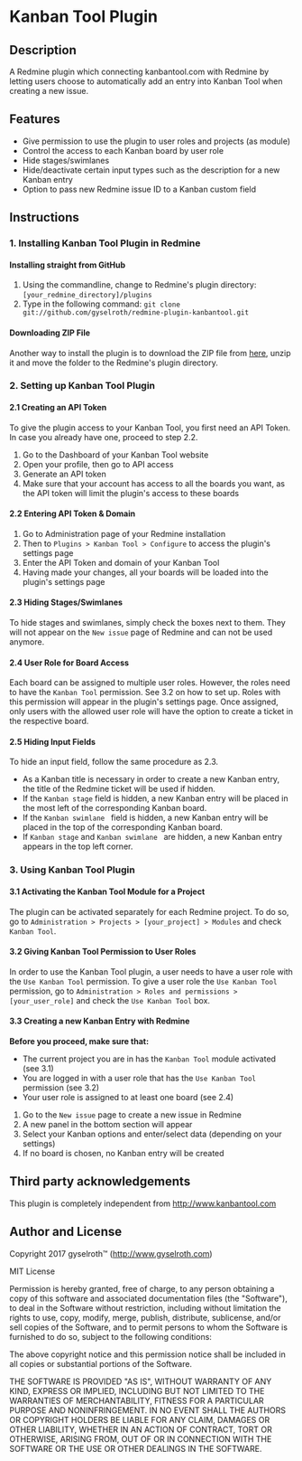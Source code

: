 Kanban Tool Plugin
==================
Description
-----------
A Redmine plugin which connecting kanbantool.com with Redmine by letting users choose to automatically add an entry into Kanban Tool when creating a new issue.

Features
--------
 - Give permission to use the plugin to user roles and projects (as module)
 - Control the access to each Kanban board by user role
 - Hide stages/swimlanes
 - Hide/deactivate certain input types such as the description for a new Kanban entry
 - Option to pass new Redmine issue ID to a Kanban custom field

Instructions
------------
### 1. Installing Kanban Tool Plugin in Redmine

#### Installing straight from GitHub
1. Using the commandline, change to Redmine's plugin directory:
``` [your_redmine_directory]/plugins ```
2. Type in the following command:
``` git clone git://github.com/gyselroth/redmine-plugin-kanbantool.git ```
#### Downloading ZIP File
Another way to install the plugin is to download the ZIP file from [here](https://github.com/gyselroth/redmine-plugin-kanbantool/archive/master.zip), unzip it and move the folder to the Redmine's plugin directory.

### 2. Setting up Kanban Tool Plugin

#### 2.1 Creating an API Token
To give the plugin access to your Kanban Tool, you first need an API Token. In case you already have one, proceed to step 2.2.

1. Go to the Dashboard of your Kanban Tool website
2. Open your profile, then go to API access
3. Generate an API token
4. Make sure that your account has access to all the boards you want, as the API token will limit the plugin's access to these boards

#### 2.2 Entering API Token & Domain
1. Go to Administration page of your Redmine installation
2. Then to ``` Plugins > Kanban Tool > Configure ``` to access the plugin's settings page
3. Enter the API Token and domain of your Kanban Tool
4. Having made your changes, all your boards will be loaded into the plugin's settings page

#### 2.3 Hiding Stages/Swimlanes
To hide stages and swimlanes, simply check the boxes next to them. They will not appear on the ``` New issue ``` page of Redmine and can not be used anymore.

#### 2.4 User Role for Board Access
Each board can be assigned to multiple user roles. However, the roles need to have the ``` Kanban Tool ``` permission. See 3.2 on how to set up. Roles with this permission will appear in the plugin's settings page. Once assigned, only users with the allowed user role will have the option to create a ticket in the respective board.

#### 2.5 Hiding Input Fields
To hide an input field, follow the same procedure as 2.3.
- As a Kanban title is necessary in order to create a new Kanban entry, the title of the Redmine ticket will be used if hidden.
- If the ``` Kanban stage ``` field is hidden, a new Kanban entry will be placed in the most left of the corresponding Kanban board.
- If the ```Kanban swimlane ``` field is hidden, a new Kanban entry will be placed in the top of the corresponding Kanban board.
- If ``` Kanban stage ``` and ```Kanban swimlane ``` are hidden, a new Kanban entry appears in the top left corner.

### 3. Using Kanban Tool Plugin

#### 3.1 Activating the Kanban Tool Module for a Project
The plugin can be activated separately for each Redmine project. To do so, go to ``` Administration > Projects > [your_project] > Modules ``` and check ``` Kanban Tool ```.

#### 3.2 Giving Kanban Tool Permission to User Roles
In order to use the Kanban Tool plugin, a user needs to have a user role with the ``` Use Kanban Tool ``` permission. To give a user role the ``` Use Kanban Tool ``` permission, go to ``` Administration > Roles and permissions > [your_user_role] ``` and check the ``` Use Kanban Tool ``` box.

#### 3.3 Creating a new Kanban Entry with Redmine
**Before you proceed, make sure that:**
- The current project you are in has the ``` Kanban Tool ``` module activated (see 3.1)
- You are logged in with a user role that has the ``` Use Kanban Tool ``` permission (see 3.2)
- Your user role is assigned to at least one board (see 2.4)

1. Go to the ``` New issue ``` page to create a new issue in Redmine
2. A new panel in the bottom section will appear
3. Select your Kanban options and enter/select data (depending on your settings)
4. If no board is chosen, no Kanban entry will be created

Third party acknowledgements
----------------------------
This plugin is completely independent from http://www.kanbantool.com

Author and License
------------------
Copyright 2017 gyselroth™ (http://www.gyselroth.com)

MIT License

Permission is hereby granted, free of charge, to any person obtaining a copy of this software and associated documentation files (the "Software"), to deal in the Software without restriction, including without limitation the rights to use, copy, modify, merge, publish, distribute, sublicense, and/or sell copies of the Software, and to permit persons to whom the Software is furnished to do so, subject to the following conditions:

The above copyright notice and this permission notice shall be included in all copies or substantial portions of the Software.

THE SOFTWARE IS PROVIDED "AS IS", WITHOUT WARRANTY OF ANY KIND, EXPRESS OR IMPLIED, INCLUDING BUT NOT LIMITED TO THE WARRANTIES OF MERCHANTABILITY, FITNESS FOR A PARTICULAR PURPOSE AND NONINFRINGEMENT. IN NO EVENT SHALL THE AUTHORS OR COPYRIGHT HOLDERS BE LIABLE FOR ANY CLAIM, DAMAGES OR OTHER LIABILITY, WHETHER IN AN ACTION OF CONTRACT, TORT OR OTHERWISE, ARISING FROM, OUT OF OR IN CONNECTION WITH THE SOFTWARE OR THE USE OR OTHER DEALINGS IN THE SOFTWARE.
